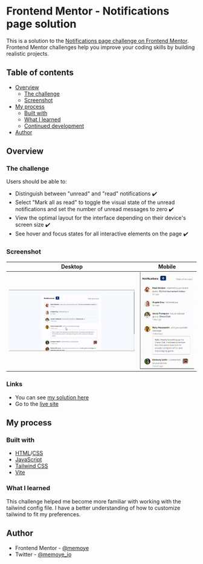 # Frontend Mentor - Notifications page solution

This is a solution to the [Notifications page challenge on Frontend Mentor](https://www.frontendmentor.io/challenges/notifications-page-DqK5QAmKbC). Frontend Mentor challenges help you improve your coding skills by building realistic projects.

## Table of contents

- [Overview](#overview)
  - [The challenge](#the-challenge)
  - [Screenshot](#screenshot)
- [My process](#my-process)
  - [Built with](#built-with)
  - [What I learned](#what-i-learned)
  - [Continued development](#continued-development)
- [Author](#author)

## Overview

### The challenge

Users should be able to:

- Distinguish between "unread" and "read" notifications ✔️
- Select "Mark all as read" to toggle the visual state of the unread notifications and set the number of unread messages to zero ✔️
- View the optimal layout for the interface depending on their device's screen size ✔️
- See hover and focus states for all interactive elements on the page ✔️

### Screenshot

|                            Desktop                             |                        Mobile                        |
| :------------------------------------------------------------: | :--------------------------------------------------: |
| ![Large and medium devices](./solutionDemo/NotifPageDesk.gif) | ![Small device](./solutionDemo/NotifPageMobile.gif) |

### Links

- You can see [my solution here](https://www.frontendmentor.io/solutions/tip-calculator-app-gKJCg6ZXJR)
- Go to the [live site](https://fm-notifications-page-two.vercel.app/)

## My process

### Built with

- [HTML](https://developer.mozilla.org/en-US/docs/Learn/Getting_started_with_the_web/HTML_basics)/[CSS](https://www.w3.org/Style/CSS/Overview.en.html)
- [JavaScript](https://www.javascript.com/)
- [Tailwind CSS](https://tailwindcss.com/)
- [Vite](https://vitejs.dev/)

### What I learned

This challenge helped me become more familiar with working with the tailwind config file. I have a better understanding of how to customize tailwind to fit my preferences.

## Author

<!-- - Website - [Add your name here](https://www.your-site.com) -->

- Frontend Mentor - [@memoye](https://www.frontendmentor.io/profile/memoye)
- Twitter - [@memoye_io](https://www.twitter.com/memoye_io)
